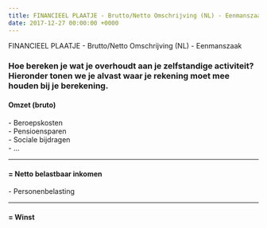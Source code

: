 ```yaml
---
title: FINANCIEEL PLAATJE - Brutto/Netto Omschrijving (NL) - Eenmanszaak
date: 2017-12-27 00:00:00 +0000
---
```


FINANCIEEL PLAATJE - Brutto/Netto Omschrijving (NL) - Eenmanszaak

<div class="box">
<div class="box-header">
<h3>Hoe bereken je wat je overhoudt aan je zelfstandige activiteit?
<span class="sidenote">Hieronder tonen we je alvast waar je rekening moet mee houden bij je berekening.</span>
</h3>
</div>
<div class="box-body">
<div class="sum center" style="margin-top:20px;">
<h4>Omzet (bruto)</h4>
<p>- Beroepskosten
<br>- Pensioensparen
<br>- Sociale bijdragen
<br>- ...</p>
<hr>
<h4>= Netto belastbaar inkomen</h4>
<p>- Personenbelasting</p>
<hr>
<h4>= Winst</h4>
</div>
</div>
</div>